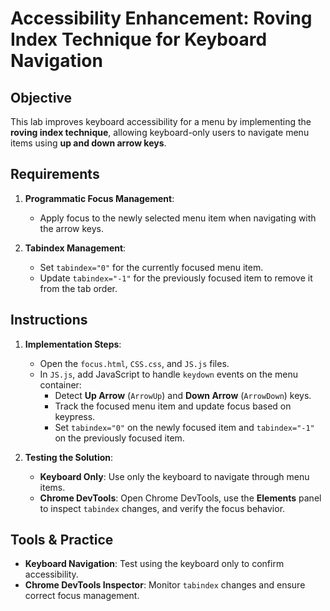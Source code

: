# Accessibility Enhancement: Roving Index Technique for Keyboard Navigation

## Objective
This lab improves keyboard accessibility for a menu by implementing the **roving index technique**, allowing keyboard-only users to navigate menu items using **up and down arrow keys**.

## Requirements

1. **Programmatic Focus Management**:
   - Apply focus to the newly selected menu item when navigating with the arrow keys.

2. **Tabindex Management**:
   - Set `tabindex="0"` for the currently focused menu item.
   - Update `tabindex="-1"` for the previously focused item to remove it from the tab order.

## Instructions

1. **Implementation Steps**:
   - Open the `focus.html`, `CSS.css`, and `JS.js` files.
   - In `JS.js`, add JavaScript to handle `keydown` events on the menu container:
     - Detect **Up Arrow** (`ArrowUp`) and **Down Arrow** (`ArrowDown`) keys.
     - Track the focused menu item and update focus based on keypress.
     - Set `tabindex="0"` on the newly focused item and `tabindex="-1"` on the previously focused item.

2. **Testing the Solution**:
   - **Keyboard Only**: Use only the keyboard to navigate through menu items.
   - **Chrome DevTools**: Open Chrome DevTools, use the **Elements** panel to inspect `tabindex` changes, and verify the focus behavior.

## Tools & Practice

- **Keyboard Navigation**: Test using the keyboard only to confirm accessibility.
- **Chrome DevTools Inspector**: Monitor `tabindex` changes and ensure correct focus management.




